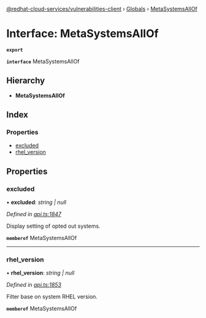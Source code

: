 [@redhat-cloud-services/vulnerabilities-client](../README.md) › [Globals](../globals.md) › [MetaSystemsAllOf](metasystemsallof.md)

# Interface: MetaSystemsAllOf

**`export`** 

**`interface`** MetaSystemsAllOf

## Hierarchy

* **MetaSystemsAllOf**

## Index

### Properties

* [excluded](metasystemsallof.md#excluded)
* [rhel_version](metasystemsallof.md#rhel_version)

## Properties

###  excluded

• **excluded**: *string | null*

*Defined in [api.ts:1847](https://github.com/RedHatInsights/javascript-clients/blob/master/packages/vulnerabilities/api.ts#L1847)*

Display setting of opted out systems.

**`memberof`** MetaSystemsAllOf

___

###  rhel_version

• **rhel_version**: *string | null*

*Defined in [api.ts:1853](https://github.com/RedHatInsights/javascript-clients/blob/master/packages/vulnerabilities/api.ts#L1853)*

Filter base on system RHEL version.

**`memberof`** MetaSystemsAllOf
